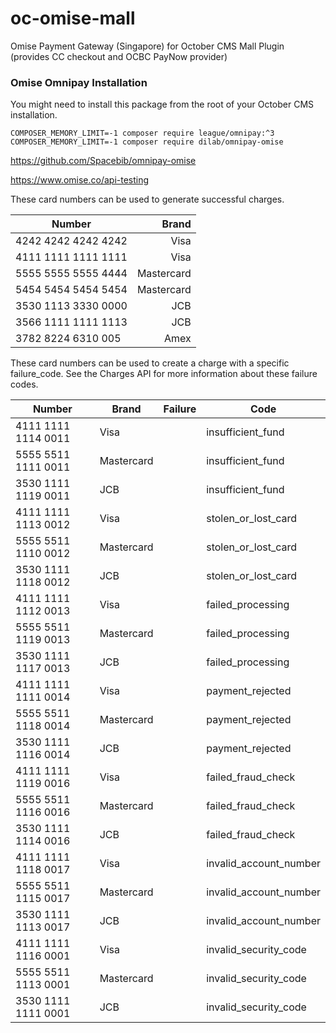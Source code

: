 # oc-omise-mall
Omise Payment Gateway (Singapore) for October CMS Mall Plugin (provides CC checkout and OCBC PayNow provider)


### Omise Omnipay Installation

You might need to install this package from the root of your October CMS installation.

```
COMPOSER_MEMORY_LIMIT=-1 composer require league/omnipay:^3
COMPOSER_MEMORY_LIMIT=-1 composer require dilab/omnipay-omise
```

https://github.com/Spacebib/omnipay-omise



https://www.omise.co/api-testing

These card numbers can be used to generate successful charges.

| Number                | Brand |
| --------------------- | -----:|
| 4242 4242 4242 4242	| Visa       |
| 4111 1111 1111 1111	| Visa       |
| 5555 5555 5555 4444	| Mastercard |
| 5454 5454 5454 5454	| Mastercard |
| 3530 1113 3330 0000	| JCB        |
| 3566 1111 1111 1113	| JCB        |
| 3782 8224 6310 005	| Amex       |

These card numbers can be used to create a charge with a specific failure_code. See the Charges API for more information about these failure codes.

| Number                | Brand | Failure | Code |
| --------------------- | ----- |----- |----- |
| 4111 1111 1114 0011 | Visa |	| insufficient_fund |
| 5555 5511 1111 0011 | Mastercard |	| insufficient_fund |
| 3530 1111 1119 0011 | JCB |	| insufficient_fund |
| 4111 1111 1113 0012 | Visa |	| stolen_or_lost_card |
| 5555 5511 1110 0012 | Mastercard |	| stolen_or_lost_card |
| 3530 1111 1118 0012 | JCB |	| stolen_or_lost_card |
| 4111 1111 1112 0013 | Visa |	| failed_processing |
| 5555 5511 1119 0013 | Mastercard |	| failed_processing |
| 3530 1111 1117 0013 | JCB |	| failed_processing |
| 4111 1111 1111 0014 | Visa |	| payment_rejected |
| 5555 5511 1118 0014 | Mastercard |	| payment_rejected |
| 3530 1111 1116 0014 | JCB |	| payment_rejected |
| 4111 1111 1119 0016 | Visa |	| failed_fraud_check |
| 5555 5511 1116 0016 | Mastercard |	| failed_fraud_check |
| 3530 1111 1114 0016 | JCB |	| failed_fraud_check |
| 4111 1111 1118 0017 | Visa |	| invalid_account_number |
| 5555 5511 1115 0017 | Mastercard |	| invalid_account_number |
| 3530 1111 1113 0017 | JCB |	| invalid_account_number |
| 4111 1111 1116 0001 | Visa |	| invalid_security_code |
| 5555 5511 1113 0001 | Mastercard |	| invalid_security_code |
| 3530 1111 1111 0001 | JCB |	| invalid_security_code |
